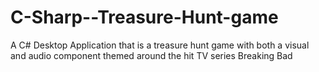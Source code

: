 # C-Sharp--Treasure-Hunt-game
A C# Desktop Application that is a treasure hunt game with both a visual and audio component themed around the hit TV series Breaking Bad
